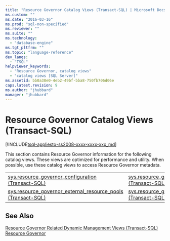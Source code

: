 ```yaml
---
title: "Resource Governor Catalog Views (Transact-SQL) | Microsoft Docs"
ms.custom: ""
ms.date: "2016-03-16"
ms.prod: "sql-non-specified"
ms.reviewer: ""
ms.suite: ""
ms.technology: 
  - "database-engine"
ms.tgt_pltfrm: ""
ms.topic: "language-reference"
dev_langs: 
  - "TSQL"
helpviewer_keywords: 
  - "Resource Governor, catalog views"
  - "catalog views [SQL Server]"
ms.assetid: bb0a38e0-4eb2-49bf-bba8-750fb706d06e
caps.latest.revision: 9
ms.author: "jhubbard"
manager: "jhubbard"
---
```

# Resource Governor Catalog Views (Transact-SQL)
[!INCLUDE[tsql-appliesto-ss2008-xxxx-xxxx-xxx_md](../../../database-engine/configure/windows/includes/tsql-appliesto-ss2008-xxxx-xxxx-xxx-md.md)]

  This section contains Resource Governor information for the following catalog views. These views are optimized for performance and utility. When possible, use these catalog views to access Resource Governor metadata.  
  
|||  
|-|-|  
|[sys.resource_governor_configuration &#40;Transact-SQL&#41;](../../../relational-databases/reference/system-catalog-views/sys.resource-governor-configuration-transact-sql.md)|[sys.resource_governor_resource_pools &#40;Transact-SQL&#41;](../../../relational-databases/reference/system-catalog-views/sys.resource-governor-resource-pools-transact-sql.md)|  
|[sys.resource_governor_external_resource_pools &#40;Transact-SQL&#41;](../../../relational-databases/reference/system-catalog-views/sys.resource-governor-external-resource-pools-transact-sql.md)|[sys.resource_governor_workload_groups &#40;Transact-SQL&#41;](../../../relational-databases/reference/system-catalog-views/sys.resource-governor-workload-groups-transact-sql.md)|  
  
## See Also  
 [Resource Governor Related Dynamic Management Views &#40;Transact-SQL&#41;](../../../relational-databases/reference/system-dynamic-management-views/resource-governor-related-dynamic-management-views-transact-sql.md)   
 [Resource Governor](../../../relational-databases/resource-governor/resource-governor.md)  
  
  